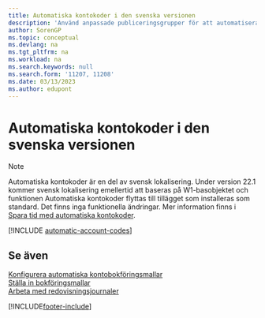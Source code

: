 ```yaml
---
title: Automatiska kontokoder i den svenska versionen
description: 'Använd anpassade publiceringsgrupper för att automatisera återkommande transaktioner i journaler, säljdokument eller inköpsdokument i den svenska versionen.'
author: SorenGP
ms.topic: conceptual
ms.devlang: na
ms.tgt_pltfrm: na
ms.workload: na
ms.search.keywords: null
ms.search.form: '11207, 11208'
ms.date: 03/13/2023
ms.author: edupont
---
```

# <a name="automatic-account-codes-in-the-swedish-version"></a><a name="automatic-account-codes-in-the-swedish-version"></a>Automatiska kontokoder i den svenska versionen

> [!NOTE]
> Automatiska kontokoder är en del av svensk lokalisering. Under version 22.1 kommer svensk lokalisering emellertid att baseras på W1-basobjektet och funktionen Automatiska kontokoder flyttas till tillägget som installeras som standard. Det finns inga funktionella ändringar. Mer information finns i [Spara tid med automatiska kontokoder](automatic-account-codes.md).  

[!INCLUDE [automatic-account-codes](../includes/FISE/automatic-account-codes.md)]

## <a name="see-also"></a><a name="see-also"></a>Se även

[Konfigurera automatiska kontobokföringsmallar](how-to-set-up-automatic-account-posting-groups.md)  
[Ställa in bokföringsmallar](../../finance-posting-groups.md)  
[Arbeta med redovisningsjournaler](../../ui-work-general-journals.md)  


[!INCLUDE[footer-include](../../includes/footer-banner.md)]
